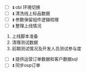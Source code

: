 - [ ] ⏫  obi 环境切换
- [ ] ⏫ 清洗线上标品数据
- [ ] ⏫ 参数保留组件逻辑梳理
- [ ] ⏫ 整理上线情况
1. 上线脚本准备
2. 清理测试数据
3. 前期测试情况及开发人员测试参与度
- [ ] ⏫ 提供运营订单数据和客户数据sql
- [ ] ⏫ 同步osp订单